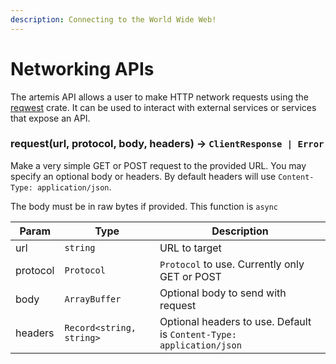 ```yaml
---
description: Connecting to the World Wide Web!
---
```


# Networking APIs

The artemis API allows a user to make HTTP network requests using the
[reqwest](https://docs.rs/reqwest/latest/reqwest/index.html) crate. It can be
used to interact with external services or services that expose an API.

### request(url, protocol, body, headers) -> `ClientResponse | Error`

Make a very simple GET or POST request to the provided URL. You may specify an
optional body or headers. By default headers will use
`Content-Type: application/json`.

The body must be in raw bytes if provided. This function is `async`

| Param    | Type                     | Description                                                          |
| -------- | ------------------------ | -------------------------------------------------------------------- |
| url      | `string`                 | URL to target                                                        |
| protocol | `Protocol`               | `Protocol` to use. Currently only GET or POST                        |
| body     | `ArrayBuffer`            | Optional body to send with request                                   |
| headers  | `Record<string, string>` | Optional headers to use. Default is `Content-Type: application/json` |

